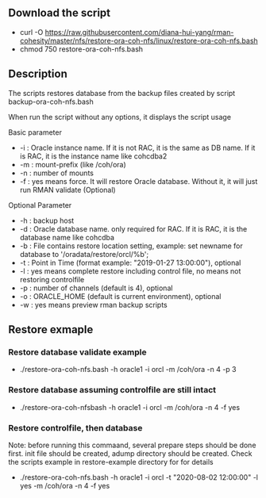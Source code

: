 ## Download the script
- curl -O https://raw.githubusercontent.com/diana-hui-yang/rman-cohesity/master/nfs/restore-ora-coh-nfs/linux/restore-ora-coh-nfs.bash
- chmod 750 restore-ora-coh-nfs.bash

## Description
The scripts restores database from the backup files created by script backup-ora-coh-nfs.bash

When run the script without any options, it displays the script usage

Basic parameter

- -i : Oracle instance name. If it is not RAC, it is the same as DB name. If it is RAC, it is the instance name like cohcdba2
- -m : mount-prefix (like /coh/ora)
- -n : number of mounts
- -f : yes means force. It will restore Oracle database. Without it, it will just run RMAN validate (Optional)

Optional Parameter

- -h : backup host
- -d : Oracle database name. only required for RAC. If it is RAC, it is the database name like cohcdba
- -b : File contains restore location setting, example: set newname for database to '/oradata/restore/orcl/%b';
- -t : Point in Time (format example: "2019-01-27 13:00:00"), optional
- -l : yes means complete restore including control file, no means not restoring controlfile
- -p : number of channels (default is 4), optional
- -o : ORACLE_HOME (default is current environment), optional
- -w : yes means preview rman backup scripts

## Restore exmaple

### Restore database validate example
- ./restore-ora-coh-nfs.bash -h oracle1 -i orcl -m /coh/ora -n 4 -p 3
### Restore database assuming controlfile are still intact
- ./restore-ora-coh-nfsbash -h oracle1 -i orcl -m /coh/ora -n 4 -f yes
### Restore controlfile, then database
Note: before running this commaand, several prepare steps should be done first. init file should be created, adump directory should be created. Check the scripts example in restore-example directory for for details
- ./restore-ora-coh-nfs.bash -h oracle1 -i orcl -t "2020-08-02 12:00:00" -l yes -m /coh/ora -n 4 -f yes
